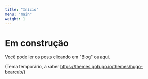 ```yaml
---
title: "Início"
menu: "main"
weight: 1
---
```


# Em construção

Você pode ler os posts clicando em "Blog" ou [aqui](/posts).

(Tema temporário, a saber https://themes.gohugo.io/themes/hugo-bearcub/)

